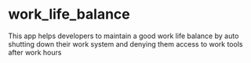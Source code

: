 # work_life_balance
This app helps developers to maintain a good work life balance by auto shutting down their work system and denying them access to work tools after work hours
